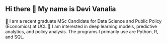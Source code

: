 ## Hi there 👋 My name is Devi Vanalia
💼 I am a recent graduate MSc Candidate for Data Science and Public Policy (Economics) at UCL
💞️ I am interested in deep learning models, predictive analytics, and policy analysis. The programs I primarily use are Python, R, and SQL.
<!--
**devangini02/devangini02** is a ✨ _special_ ✨ repository because its `README.md` (this file) appears on your GitHub profile.

Here are some ideas to get you started:

- 🔭 I’m currently working on ...
- 🌱 I’m currently learning ...
- 👯 I’m looking to collaborate on ...
- 🤔 I’m looking for help with ...
- 💬 Ask me about ...
- 📫 How to reach me: ...
- 😄 Pronouns: ...
- ⚡ Fun fact: ...
-->
